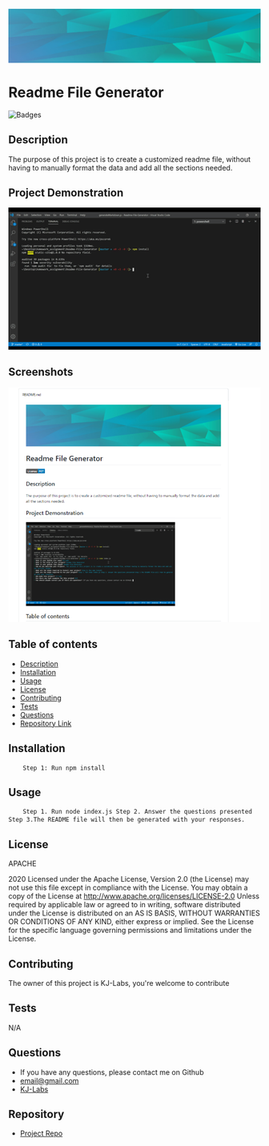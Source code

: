 

![Git](background.PNG)  
# Readme File Generator 

![Badges](https://img.shields.io/badge/License-APACHE-Blue)

## Description 
The purpose of this project is to create a customized readme file, without having to manually format the data and add all the sections needed.

## Project Demonstration
![Git](readmevideo.gif)  


## Screenshots
![Git](screenshot.PNG)  
 
## Table of contents

- [Description](#description)
- [Installation](#installation)
- [Usage](#usage)
- [License](#license)
- [Contributing](#contributors)
- [Tests](#tests)
- [Questions](#questions)
- [Repository Link](#repository)



## Installation

        Step 1: Run npm install

## Usage

        Step 1. Run node index.js Step 2. Answer the questions presented Step 3.The README file will then be generated with your responses.

## License
APACHE 


2020 Licensed under the Apache License, Version 2.0 (the License) may not use this file except in compliance with the License. You may obtain a copy of the License at http://www.apache.org/licenses/LICENSE-2.0 Unless required by applicable law or agreed to in writing, software distributed under the License is distributed on an AS IS BASIS, WITHOUT WARRANTIES OR CONDITIONS OF ANY KIND, either express or implied. See the License for the specific language governing permissions and limitations under the License.

## Contributing

The owner of this project is KJ-Labs, you're welcome to contribute

## Tests

N/A

## Questions

- If you have any questions, please contact me on Github
- email@gmail.com
- [KJ-Labs](https://github.com/KJ-Labs)

## Repository

- [Project Repo](https://github.com/KJ-Labs/Readme-File-Generator)




